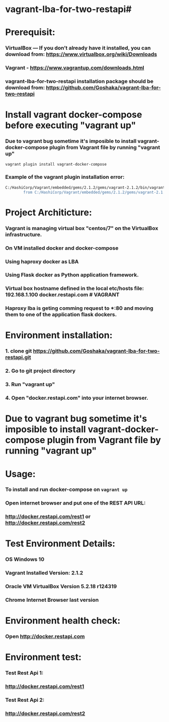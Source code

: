 # vagrant-lba-for-two-restapi#

# Prerequisit:
### VirtualBox — If you don’t already have it installed, you can download from: https://www.virtualbox.org/wiki/Downloads
### Vagrant - https://www.vagrantup.com/downloads.html
### vagrant-lba-for-two-restapi installation package should be download from: https://github.com/Goshaka/vagrant-lba-for-two-restapi
# Install vagrant docker-compose before executing "vagrant up"
### Due to vagrant bug sometime it's imposible to install vagrant-docker-compose plugin from Vagrant file by running "vagrant up"

```bash
vagrant plugin install vagrant-docker-compose
```
### Example of the vagrant plugin installation error:

```bash
C:/HashiCorp/Vagrant/embedded/gems/2.1.2/gems/vagrant-2.1.2/bin/vagrant:47:in `[]=': Invalid argument - ruby_setenv(VAGRANT_NO_PLUGINS) (Errno::EINVAL)
        from C:/HashiCorp/Vagrant/embedded/gems/2.1.2/gems/vagrant-2.1.2/bin/vagrant:47:in `block in <main>'
```


# Project Architicture:
### Vagrant is managing virtual box "centos/7" on the VirtualBox infrastructure.
### On VM installed docker and docker-compose
### Using haproxy docker as LBA
### Using Flask docker as Python application framework.
### Virtual box hostname defined in the local etc/hosts file: 192.168.1.100  docker.restapi.com  # VAGRANT
### Haproxy lba is geting comming request to *:80 and moving them to one of the application flask dockers.

# Environment installation:
### 1. clone git https://github.com/Goshaka/vagrant-lba-for-two-restapi.git
### 2. Go to git project directory
### 3. Run "vagrant up"
### 4. Open "docker.restapi.com" into your internet browser.


# Due to vagrant bug sometime it's imposible to install vagrant-docker-compose plugin from Vagrant file by running "vagrant up"


# Usage:

### To install and run docker-compose on `vagrant up`
### Open internet browser and put one of the REST API URL:
### http://docker.restapi.com/rest1 or  http://docker.restapi.com/rest2


# Test Environment Details:
### OS Windows 10
### Vagrant Installed Version: 2.1.2
### Oracle VM VirtualBox Version 5.2.18 r124319
### Chrome Internet Browser last version

# Environment health check:
### Open http://docker.restapi.com

# Environment test:
### Test Rest Api 1:
### http://docker.restapi.com/rest1
### Test Rest Api 2:
### http://docker.restapi.com/rest2


